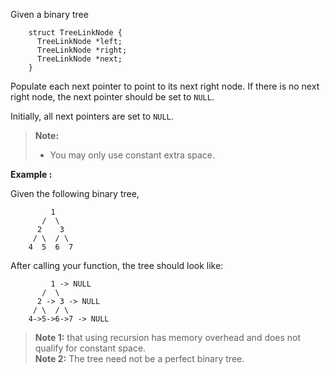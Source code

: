 <div class="markdown-content" id="problem-content">
<p>Given a binary tree</p>
<div class="language-cpp highlighter-rouge"><pre class="highlight"><code>    <span class="k">struct</span> <span class="n">TreeLinkNode</span> <span class="p">{</span>
      <span class="n">TreeLinkNode</span> <span class="o">*</span><span class="n">left</span><span class="p">;</span>
      <span class="n">TreeLinkNode</span> <span class="o">*</span><span class="n">right</span><span class="p">;</span>
      <span class="n">TreeLinkNode</span> <span class="o">*</span><span class="n">next</span><span class="p">;</span>
    <span class="p">}</span>
</code></pre>
</div>
<p>Populate each next pointer to point to its next right node. If there is no next right node, the next pointer should be set to <code class="highlighter-rouge">NULL</code>.</p>
<p>Initially, all next pointers are set to <code class="highlighter-rouge">NULL</code>.</p>
<blockquote>
<p><strong>Note:</strong></p>
<ul>
<li>You may only use constant extra space.</li>
</ul>
</blockquote>
<p><strong>Example :</strong></p>
<p>Given the following binary tree,</p>
<div class="highlighter-rouge"><pre class="highlight"><code>         1
       /  \
      2    3
     / \  / \
    4  5  6  7
</code></pre>
</div>
<p>After calling your function, the tree should look like:</p>
<div class="highlighter-rouge"><pre class="highlight"><code>         1 -&gt; NULL
       /  \
      2 -&gt; 3 -&gt; NULL
     / \  / \
    4-&gt;5-&gt;6-&gt;7 -&gt; NULL
</code></pre>
</div>
<blockquote>
<p><strong>Note 1:</strong>  that using recursion has memory overhead and does not qualify for constant space.<br/>
<strong>Note 2:</strong> The tree need not be a perfect binary tree.</p>
</blockquote>

</div>